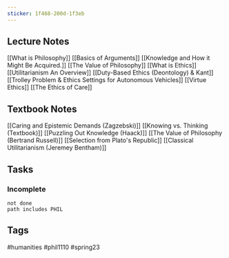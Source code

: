 ```yaml
---
sticker: 1f468-200d-1f3eb
---
```

## Lecture Notes
[[What is Philosophy]]
[[Basics of Arguments]]
[[Knowledge and How it Might Be Acquired.]]
[[The Value of Philosophy]]
[[What is Ethics]]
[[Utilitarianism An Overview]]
[[Duty-Based Ethics (Deontology) & Kant]]
[[Trolley Problem & Ethics Settings for Autonomous Vehicles]]
[[Virtue Ethics]]
[[The Ethics of Care]]

## Textbook Notes
[[Caring and Epistemic Demands (Zagzebski)]]
[[Knowing vs. Thinking (Textbook)]]
[[Puzzling Out Knowledge (Haack)]]
[[The Value of Philosophy (Bertrand Russell)]]
[[Selection from Plato's Republic]]
[[Classical Utilitarianism (Jeremey Bentham)]]

## Tasks
### Incomplete
```tasks
not done
path includes PHIL
```

## Tags
#humanities #phil1110 #spring23 
